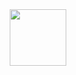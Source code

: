 <div id="header" align="center">
  <img src="https://ltdfoto.ru/images/2023/09/25/IMG_20230925_234914_862.jpg" width="100" img/>
</div>
